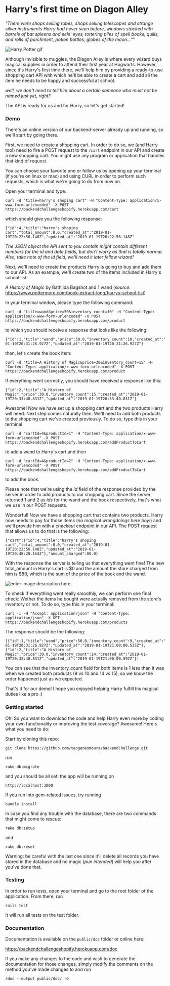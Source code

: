 
# Harry's first time on Diagon Alley

_"There were shops selling robes, shops selling telescopes and strange silver instruments Harry had never seen before, windows stacked with barrels of bat spleens and eels' eyes, tottering piles of spell books, quills, and rolls of parchment, potion bottles, globes of the moon..._""

![Harry Potter gif](https://media.giphy.com/media/U4kB6WUGv6THW/giphy.gif)

Although invisible to muggles, the Diagon Alley is where every wizard buys magical supplies in order to attend their first year at Hogwarts. However, since it's Harry's first time there, we'll help him by providing a ready-to-use shopping cart API with which he'll be able to create a cart and add all the item he needs to be happy and successful at school.

_well, we don't need to tell him about a certain someone who must not be named just yet, right?_

The API is ready for us and for Harry, so let's get started!

### Demo

There's an online version of our backend-server already up and running, so we'll start by going there. 

First, we need to create a shopping cart. In order to do so, we (and Harry too!) need to fire a POST request to the ```/cart``` endpoint in our API and create a new shopping cart. You might use any program or application that handles that kind of request. 

You can choose your favorite one or follow us by opening up your terminal (if you're on linux or mac) and using CURL in order to perform such requests, which is what we're going to do from now on.

Open your terminal and type:

```
curl -d "title=harry's shoping cart" -H "Content-Type: application/x-www-form-urlencoded" -X POST https://backendchallengeshopify.herokuapp.com/cart
```
which should give you the following response:

```
{"id":4,"title":"harry's shoping cart","total_amount":0.0,"created_at":"2019-01-19T20:22:56.148Z","updated_at":"2019-01-19T20:22:56.148Z"
```
_The JSON object the API sent to you contain might contain different numbers for the _id_ and _date_ fields, but don't worry as that is totally normal. Also, take note of the _id_ field, we'll need it later fellow wizard!_

Next, we'll need to create the products Harry is going to buy and add them to our API. As an example, we'll create two of the items included in Harry's school list: 

_A History of Magic_ by Bathilda Bagshot and 1 wand 
(_source:_ https://www.pottermore.com/book-extract-long/harrys-school-list)

In your terminal window, please type the following command:

```
curl -d "title=wand&price=50&inventory_count=10" -H "Content-Type: application/x-www-form-urlencoded" -X POST https://backendchallengeshopify.herokuapp.com/product
```
to which you should receive a response that looks like the following:
```
{"id":1,"title":"wand","price":50.0,"inventory_count":10,"created_at":"2019-01-19T20:31:26.927Z","updated_at":"2019-01-19T20:31:26.927Z"}
```
then, let's create the book item:
```
curl -d "title=A History of Magic&price=30&inventory_count=15" -H "Content-Type: application/x-www-form-urlencoded" -X POST https://backendchallengeshopify.herokuapp.com/product
```
If everything went correctly, you should have received a response like this:

```
{"id":2,"title":"A History of Magic","price":30.0,"inventory_count":15,"created_at":"2019-01-19T20:33:40.831Z","updated_at":"2019-01-19T20:33:40.831Z"}
```
Awesome! Now we have set up a shopping cart and the two products Harry will need. Next step comes naturally then: We'll need to add both products to the shopping cart we've created previously. To do so, type this in your terminal

```
curl -d "cartId=4&productId=1" -H "Content-Type: application/x-www-form-urlencoded" -X POST https://backendchallengeshopify.herokuapp.com/addProductToCart 
```
to add a wand to Harry's cart and then 
```
curl -d "cartId=4&productId=2" -H "Content-Type: application/x-www-form-urlencoded" -X POST https://backendchallengeshopify.herokuapp.com/addProductToCart
```
to add the book. 

Please note that we're using the _id_ field of the response provided by the server in order to add products to our shopping cart. Since the server returned 1 and 2 as _ids_ for the wand and the book respectively, that's what we use in our POST requests. 

Wonderful! Now we have a shopping cart that contains two products. Harry now needs to pay for those items (_no magical wrongdoings here boy!_) and we'll provide him with a _checkout_ endpoint in our API. The POST request that allows us to do that is the following:

```
{"cart":{"id":4,"title":"harry's shoping cart","total_amount":0.0,"created_at":"2019-01-19T20:22:56.148Z","updated_at":"2019-01-19T20:48:20.164Z"},"amount_charged":80.0}
```

With the response the server is telling us that everything went fine! The new total_amount in Harry's cart is $0 and the amount the store charged from him is $80, which is the sum of the price of the book and the wand. 

![enter image description here](https://media1.giphy.com/media/26gN27K98gXfnvEJy/giphy.gif?cid=3640f6095c438ddd6d71744a326a69d3)

To check if everything went really smoothly, we can perform one final check: Wether the items he bought were actually removed from the store's inventory or not. To do so, type this in your terminal:

```
curl -i -H "Accept: application/json" -H "Content-Type: application/json" -X GET https://backendchallengeshopify.herokuapp.com/products 
```
The response should be the following:

```
[{"id":1,"title":"wand","price":50.0,"inventory_count":9,"created_at":"2019-01-19T20:31:26.927Z","updated_at":"2019-01-19T21:00:00.533Z"},{"id":2,"title":"A History of Magic","price":30.0,"inventory_count":14,"created_at":"2019-01-19T20:33:40.831Z","updated_at":"2019-01-19T21:00:00.592Z"}] 
```

You can see that the inventory_count field for both items is 1 less than it was when we created both products (9 vs 10 and 14 vs 15), so we know the order happened just as we expected. 

That's it for our demo! I hope you enjoyed helping Harry fulfill his magical duties like a pro :) 

### Getting started

Oh! So you want to download the code and help Harry even more by coding your own functionality or improving the test coverage? Awesome! Here's what you need to do:

Start by cloning this repo:

```
git clone https://github.com/teogenesmoura/backendChallenge.git
```

run 
```
rake db:migrate
```
and you should be all set!  the app will be running on 
```
http://localhost:3000
```
If you run into gem-related issues, try running 
```
bundle install 
```
In case you find any trouble with the database, there are two commands that might come to rescue:

```
rake db:setup
```
and 
```
rake db:reset
```
Warning:  be careful with the last one since it'll delete all records you have stored in the database and no magic (_pun intended_) will help you after you've done that.

### Testing

In order to run tests, open your terminal and go to the root folder of the application. From there, run

```
rails test
```
It will run all tests on the test folder. 

### Documentation

Documentation is available on the ```public/doc``` folder or online here:

https://backendchallengeshopify.herokuapp.com/doc

If you make any changes to the code and wish to generate the documentation for those changes, simply modify the comments on the method you've made changes to and run 

```
rdoc --output public/doc/ -O
```